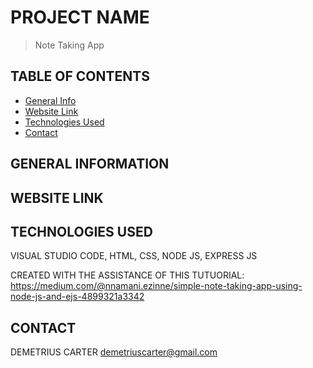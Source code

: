 # PROJECT NAME
> Note Taking App

## TABLE OF CONTENTS
* [General Info](#general-information)
* [Website Link](#website-link)
* [Technologies Used](#technologies-used)
* [Contact](#contact)


## GENERAL INFORMATION



 

## WEBSITE LINK



## TECHNOLOGIES USED
VISUAL STUDIO CODE,
HTML,
CSS,
NODE JS,
EXPRESS JS

CREATED WITH THE ASSISTANCE OF THIS TUTUORIAL: https://medium.com/@nnamani.ezinne/simple-note-taking-app-using-node-js-and-ejs-4899321a3342

## CONTACT
DEMETRIUS CARTER
demetriuscarter@gmail.com

